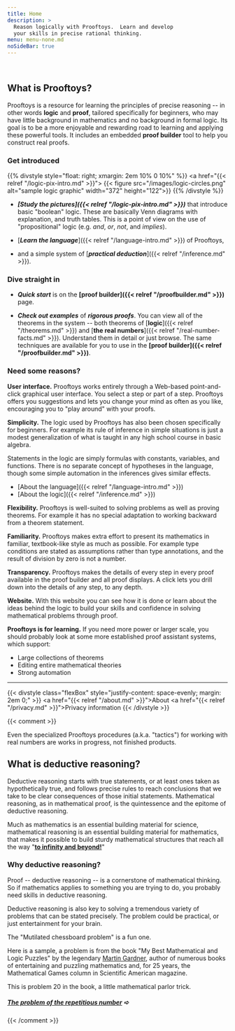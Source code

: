 ```yaml
---
title: Home
description: >
  Reason logically with Prooftoys.  Learn and develop
  your skills in precise rational thinking.
menu: menu-none.md
noSideBar: true
---
```


<style>
/* Use bigger text and extra whitespace on this page. */
.content p, .content ul {
  font-size: 1.15rem;
}
.content h3 {
  margin-top: 1em;
}
</style>

<br>

## **What is Prooftoys?**

Prooftoys is a resource for learning the principles of precise
reasoning -- in other words **logic** and **proof**, tailored
specifically for beginners, who may have little background in
mathematics and no background in formal logic.  Its goal is to be a
more enjoyable and rewarding road to learning and applying these
powerful tools.  It includes an embedded **proof builder** tool to
help you construct real proofs.

### **Get introduced**

{{% divstyle style="float: right; xmargin: 2em 10% 0 10%" %}}
<a href="{{< relref "/logic-pix-intro.md" >}}">
{{< figure src="/images/logic-circles.png" alt="sample logic graphic"
   width="372" height="122">}}
</a>
{{% /divstyle %}}

* ***[Study the pictures]({{< relref "/logic-pix-intro.md" >}})***
that introduce basic "boolean" logic.  These are basically Venn
diagrams with explanation, and truth tables.  This is a point of view
on the use of "propositional" logic (e.g. *and*, *or*, *not*, and
*implies*).

* [***Learn the language***]({{< relref "/language-intro.md" >}}) of
Prooftoys,

* and a simple system of [***practical deduction***]({{< relref
  "/inference.md" >}}).

### **Dive straight in**

* ***Quick start*** is on the **[proof builder]({{< relref
"/proofbuilder.md" >}})** page.

* ***Check out examples*** of ***rigorous proofs***.  You can view all
of the theorems in the system -- both theorems of [**logic**]({{<
relref "/theorems.md" >}}) and [**the real numbers**]({{< relref
"/real-number-facts.md" >}}).  Understand them in detail or just
browse.  The same techniques are available for you to use in the
**[proof builder]({{< relref "/proofbuilder.md" >}})**.

### **Need some reasons?**

**User interface.** Prooftoys works entirely through a Web-based
point-and-click graphical user interface.  You select a step or part
of a step.  Prooftoys offers you suggestions and lets you change your
mind as often as you like, encouraging you to "play around" with your
proofs.

**Simplicity.** The logic used by Prooftoys has also been chosen
specifically for beginners.  For example its rule of inference in
simple situations is just a modest generalization of what is taught in
any high school course in basic algebra.

Statements in the logic are simply formulas with constants, variables,
and functions.  There is no separate concept of hypotheses in the
language, though some simple automation in the inferences gives
similar effects.

* [About the language]({{< relref "/language-intro.md" >}})
* [About the logic]({{< relref "/inference.md" >}})

**Flexibility.** Prooftoys is well-suited to solving problems as well
as proving theorems.  For example it has no special adaptation to
working backward from a theorem statement.

**Familiarity.** Prooftoys makes extra effort to present its
mathematics in familiar, textbook-like style as much as possible.  For
example type conditions are stated as assumptions rather than type
annotations, and the result of division by zero is not a number.

**Transparency.** Prooftoys makes the details of every step in every
proof available in the proof builder and all proof displays.  A click
lets you drill down into the details of any step, to any depth.

**Website.** With this website you can see how it is done or learn
about the ideas behind the logic to build your skills and confidence
in solving mathematical problems through proof.

**Prooftoys is for learning.** If you need more power or larger scale,
you should probably look at some more established proof assistant
systems, which support:

- Large collections of theorems
- Editing entire mathematical theories
- Strong automation

<hr>

{{< divstyle class="flexBox"
 style="justify-content: space-evenly; margin: 2em 0;" >}}
<a href="{{< relref "/about.md" >}}">About</a>
<a href="{{< relref "/privacy.md" >}}">Privacy information</a>
{{< /divstyle >}}

{{< comment >}}

Even the specialized Prooftoys procedures (a.k.a. "tactics") for
working with real numbers are works in progress, not finished
products.

## What is deductive reasoning?

Deductive reasoning starts with true statements, or at least ones
taken as hypothetically true, and follows precise rules to reach
conclusions that we take to be clear consequences of those initial
statements.  Mathematical reasoning, as in mathematical proof, is the
quintessence and the epitome of deductive reasoning.

Much as mathematics is an essential building material for science,
mathematical reasoning is an essential building material for
mathematics, that makes it possible to build sturdy mathematical
structures that reach all the way "**<a target=_blank
href="https://www.youtube.com/watch?v=2VSYmGSJtCA">to infinity and
beyond!</a>**"

### Why deductive reasoning?

Proof -- deductive reasoning -- is a cornerstone of mathematical
thinking.  So if mathematics applies to something you are trying
to do, you probably need skills in deductive reasoning.

Deductive reasoning is also key to solving a tremendous variety
of problems that can be stated precisely.  The problem could
be practical, or just entertainment for your brain.

The "Mutilated chessboard problem" is a fun one.

Here is a sample, a problem is from the book "My Best Mathematical and
Logic Puzzles" by the legendary <a target=_blank
href="https://en.wikipedia.org/wiki/Martin_Gardner">Martin
Gardner</a>, author of numerous books of entertaining and puzzling
mathematics and, for 25 years, the Mathematical Games column in
Scientific American magazine.

This is problem 20 in the book, a little mathematical parlor trick.

##### [The problem of the repetitious number](/rep-num/) &#x27aa;

{{< /comment >}}
